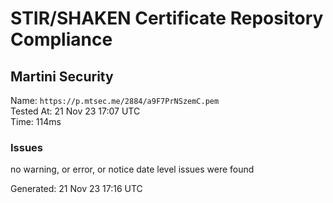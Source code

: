 # STIR/SHAKEN Certificate Repository Compliance

## Martini Security

Name: `https://p.mtsec.me/2884/a9F7PrNSzemC.pem`\
Tested At: 21 Nov 23 17:07 UTC\
Time: 114ms

### Issues

no warning, or error, or notice date level issues were found

Generated: 21 Nov 23 17:16 UTC